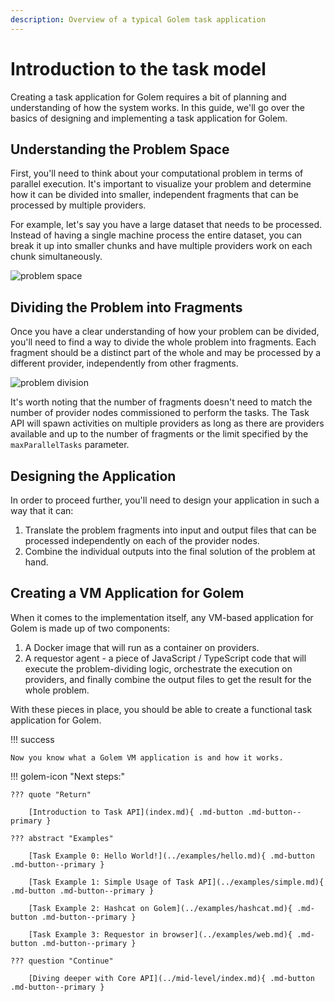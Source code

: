 ```yaml
---
description: Overview of a typical Golem task application
---
```


# Introduction to the task model

Creating a task application for Golem requires a bit of planning and understanding of how the system works. In this guide, we'll go over the basics of designing and implementing a task application for Golem.

## Understanding the Problem Space

First, you'll need to think about your computational problem in terms of parallel execution. It's important to visualize your problem and determine how it can be divided into smaller, independent fragments that can be processed by multiple providers.

For example, let's say you have a large dataset that needs to be processed. Instead of having a single machine process the entire dataset, you can break it up into smaller chunks and have multiple providers work on each chunk simultaneously.

![problem space](/assets/js-tutorial-01.jpeg)

## Dividing the Problem into Fragments

Once you have a clear understanding of how your problem can be divided, you'll need to find a way to divide the whole problem into fragments. Each fragment should be a distinct part of the whole and may be processed by a different provider, independently from other fragments.

![problem division](/assets/js-tutorial-02.jpeg)

It's worth noting that the number of fragments doesn't need to match the number of provider nodes commissioned to perform the tasks. The Task API will spawn activities on multiple providers as long as there are providers available and up to the number of fragments or the limit specified by the `maxParallelTasks` parameter.

## Designing the Application

In order to proceed further, you'll need to design your application in such a way that it can:

1. Translate the problem fragments into input and output files that can be processed independently on each of the provider nodes.
2. Combine the individual outputs into the final solution of the problem at hand.

## Creating a VM Application for Golem

When it comes to the implementation itself, any VM-based application for Golem is made up of two components:

1. A Docker image that will run as a container on providers.
2. A requestor agent - a piece of JavaScript / TypeScript code that will execute the problem-dividing logic, orchestrate the execution on providers, and finally combine the output files to get the result for the whole problem.

With these pieces in place, you should be able to create a functional task application for Golem.

!!! success

    Now you know what a Golem VM application is and how it works.

!!! golem-icon "Next steps:"

    ??? quote "Return"

        [Introduction to Task API](index.md){ .md-button .md-button--primary }
    
    ??? abstract "Examples"
        
        [Task Example 0: Hello World!](../examples/hello.md){ .md-button .md-button--primary }

        [Task Example 1: Simple Usage of Task API](../examples/simple.md){ .md-button .md-button--primary }

        [Task Example 2: Hashcat on Golem](../examples/hashcat.md){ .md-button .md-button--primary }

        [Task Example 3: Requestor in browser](../examples/web.md){ .md-button .md-button--primary }

    ??? question "Continue"

        [Diving deeper with Core API](../mid-level/index.md){ .md-button .md-button--primary }
